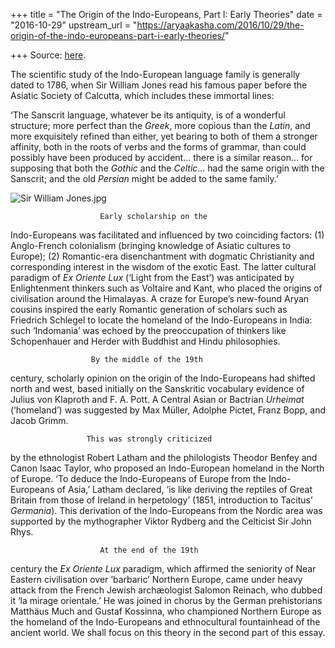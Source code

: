 +++
title = "The Origin of the Indo-Europeans, Part I: Early Theories"
date = "2016-10-29"
upstream_url = "https://aryaakasha.com/2016/10/29/the-origin-of-the-indo-europeans-part-i-early-theories/"

+++
Source: [here](https://aryaakasha.com/2016/10/29/the-origin-of-the-indo-europeans-part-i-early-theories/).



The scientific study of the Indo-European language family is generally
dated to 1786, when Sir William Jones read his famous paper before the
Asiatic Society of Calcutta, which includes these immortal lines:

‘The Sanscrit language, whatever be its antiquity, is of a wonderful
structure; more perfect than the *Greek*, more copious than the *Latin*,
and more exquisitely refined than either, yet bearing to both of them a
stronger affinity, both in the roots of verbs and the forms of grammar,
than could possibly have been produced by accident… there is a similar
reason… for supposing that both the *Gothic* and the *Celtic*… had the
same origin with the Sanscrit; and the old *Persian* might be added to
the same family.’

![Sir William
Jones.jpg](https://aryaakasha.files.wordpress.com/2016/10/sir-william-jones.jpg?w=676)

                                   
                                   
                        Early scholarship on the
Indo-Europeans was facilitated and influenced by two coinciding factors:
(1) Anglo-French colonialism (bringing knowledge of Asiatic cultures to
Europe); (2) Romantic-era disenchantment with dogmatic Christianity and
corresponding interest in the wisdom of the exotic East. The latter
cultural paradigm of *Ex Oriente Lux* (‘Light from the East’) was
anticipated by Enlightenment thinkers such as Voltaire and Kant, who
placed the origins of civilisation around the Himalayas. A craze for
Europe’s new-found Aryan cousins inspired the early Romantic generation
of scholars such as Friedrich Schlegel to locate the homeland of the
Indo-Europeans in India: such ‘Indomania’ was echoed by the
preoccupation of thinkers like Schopenhauer and Herder with Buddhist and
Hindu philosophies.

                                   
                                   
                      By the middle of the 19th
century, scholarly opinion on the origin of the Indo-Europeans had
shifted north and west, based initially on the Sanskritic vocabulary
evidence of Julius von Klaproth and F. A. Pott. A Central Asian or
Bactrian *Urheimat* (‘homeland’) was suggested by Max Müller, Adolphe
Pictet, Franz Bopp, and Jacob Grimm.

                                   
                                   
                     This was strongly criticized
by the ethnologist Robert Latham and the philologists Theodor Benfey and
Canon Isaac Taylor, who proposed an Indo-European homeland in the North
of Europe. ‘To deduce the Indo-Europeans of Europe from the
Indo-Europeans of Asia,’ Latham declared, ‘is like deriving the reptiles
of Great Britain from those of Ireland in herpetology’ (1851,
introduction to Tacitus’ *Germania*). This derivation of the
Indo-Europeans from the Nordic area was supported by the mythographer
Viktor Rydberg and the Celticist Sir John Rhys.

                                   
                                   
                        At the end of the 19th
century the *Ex Oriente Lux* paradigm, which affirmed the seniority of
Near Eastern civilisation over ‘barbaric’ Northern Europe, came under
heavy attack from the French Jewish archæologist Salomon Reinach, who
dubbed it ‘la mirage orientale.’ He was joined in chorus by the German
prehistorians Matthäus Much and Gustaf Kossinna, who championed Northern
Europe as the homeland of the Indo-Europeans and ethnocultural
fountainhead of the ancient world. We shall focus on this theory in the
second part of this essay.

